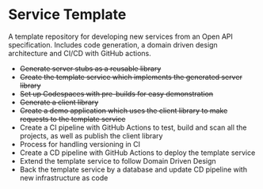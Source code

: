 # Service Template

A template repository for developing new services from an Open API specification. Includes code generation, a domain driven design architecture and CI/CD with GitHub actions.

- ~~Generate server stubs as a reusable library~~
- ~~Create the template service which implements the generated server library~~
- ~~Set up Codespaces with pre-builds for easy demonstration~~
- ~~Generate a client library~~
- ~~Create a demo application which uses the client library to make requests to the template service~~
- Create a CI pipeline with GitHub Actions to test, build and scan all the projects, as well as publish the client library
- Process for handling versioning in CI
- Create a CD pipeline with GitHub Actions to deploy the template service
- Extend the template service to follow Domain Driven Design
- Back the template service by a database and update CD pipeline with new infrastructure as code
